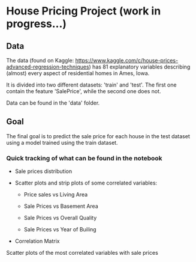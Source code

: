 # House Pricing Project (work in progress...)

## Data

The data (found on Kaggle: https://www.kaggle.com/c/house-prices-advanced-regression-techniques) has 81 explanatory variables describing (almost) every aspect of residential homes in Ames, Iowa. 

It is divided into two different datasets: 'train' and 'test'. The first one contain the feature 'SalePrice', while the second one does not.

Data can be found in the 'data' folder.

## Goal

The final goal is to predict the sale price for each house in the test dataset using a model trained using the train dataset.

### Quick tracking of what can be found in the notebook

 - Sale prices distribution

 - Scatter plots and strip plots of some correlated variables:

     - Price sales vs Living Area

     - Sale Prices vs Basement Area

     - Sale Prices vs Overall Quality

     - Sale Prices vs Year of Builing

 - Correlation Matrix 

Scatter plots of the most correlated variables with sale prices


